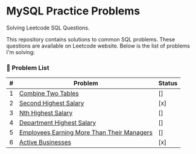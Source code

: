 # MySQL Practice Problems
Solving Leetcode SQL Questions.

This repository contains solutions to common SQL problems. These questions are available on Leetcode website. Below is the list of problems I'm solving:

### 📝 Problem List

| # | Problem | Status |
|---|---------|--------|
| 1 | [Combine Two Tables](https://leetcode.com/problems/combine-two-tables/) | [] |
| 2 | [Second Highest Salary](https://leetcode.com/problems/second-highest-salary/) | [x] |
| 3 | [Nth Highest Salary](https://leetcode.com/problems/nth-highest-salary/) | [] |
| 4 | [Department Highest Salary](https://leetcode.com/problems/department-highest-salary/) | [] |
| 5 | [Employees Earning More Than Their Managers](https://leetcode.com/problems/employees-earning-more-than-their-managers/) | [] |
| 6 | [Active Businesses](https://leetcode.com/problems/active-businesses/solutions/) | [x] |